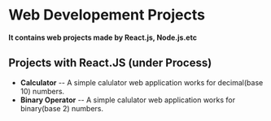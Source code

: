 # Web Developement Projects
**It contains web projects made by React.js, Node.js.etc**
## Projects with React.JS (under Process)
- **Calculator**
-- A simple calulator web application works for decimal(base 10) numbers.
- **Binary Operator**
-- A simple calulator web application works for binary(base 2) numbers.
